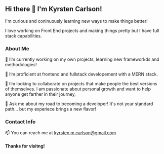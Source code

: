 ## Hi there 👋 I'm Kyrsten Carlson!

I'm curious and coninuously learning new ways to make things better!

I love working on Front End projects and making things pretty but I have full stack capabilities.


### About Me

🔭 I’m currently working on my own projects, learning new frameworkds and methodologies! 

🌱 I’m proficient at frontend and fullstack developement with a MERN stack.

👯 I’m looking to collaborate on projects that make people the best versions of themselves. I am passionate about personal growth and want to help anyone get farther in their journey,

💬 Ask me about my road to becoming a developer! It's not your standard path... but my experiece brings a new flavor!


### Contact Info

📫 You can reach me at <kyrsten.m.carlson@gmail.com>



#### Thanks for visitng!

